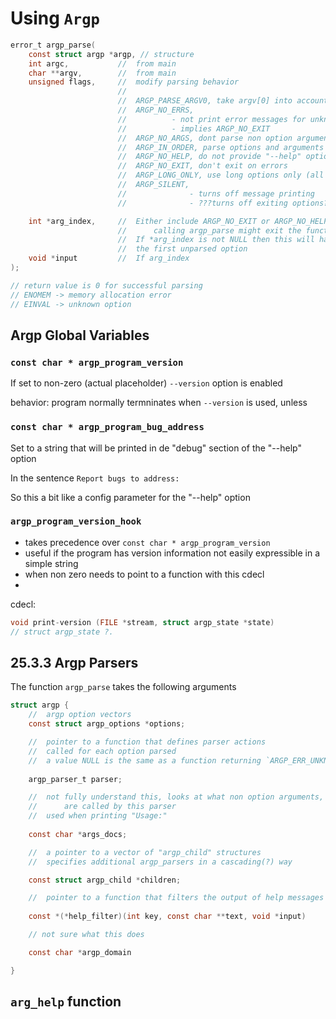 # Using `Argp`

```c
error_t argp_parse(
    const struct argp *argp, // structure
    int argc,           //  from main
    char **argv,        //  from main
    unsigned flags,     //  modify parsing behavior
                        //
                        //  ARGP_PARSE_ARGV0, take argv[0] into account
                        //  ARGP_NO_ERRS,
                        //          - not print error messages for unknown options
                        //          - implies ARGP_NO_EXIT
                        //  ARGP_NO_ARGS, dont parse non option arguments
                        //  ARGP_IN_ORDER, parse options and arguments in the same order as in the command line (normally they are re-arranged)
                        //  ARGP_NO_HELP, do not provide "--help" option
                        //  ARGP_NO_EXIT, don't exit on errors
                        //  ARGP_LONG_ONLY, use long options only (all start with "-" instead of "--")
                        //  ARGP_SILENT, 
                        //              - turns off message printing
                        //              - ???turns off exiting options???

    int *arg_index,     //  Either include ARGP_NO_EXIT or ARGP_NO_HELP, or
                        //      calling argp_parse might exit the function
                        //  If *arg_index is not NULL then this will have the value of
                        //  the first unparsed option
    void *input         //  If arg_index 
);

// return value is 0 for successful parsing
// ENOMEM -> memory allocation error
// EINVAL -> unknown option
```

## Argp Global Variables

### `const char * argp_program_version`

If set to non-zero (actual placeholder) `--version` option is enabled

behavior: program normally termninates when `--version` is used, unless

### `const char * argp_program_bug_address`

Set to a string that will be printed in de "debug" section of the "--help" option

In the sentence `Report bugs to address:`

So this a bit like a config parameter for the "--help" option

### `argp_program_version_hook`

- takes precedence over `const char * argp_program_version`
- useful if the program has version information not easily expressible in a simple string
- when non zero needs to point to a function with this cdecl
- 
cdecl:

```c
void print-version (FILE *stream, struct argp_state *state)
// struct argp_state ?.
```

## 25.3.3 Argp Parsers

The function `argp_parse` takes the following arguments

```c
struct argp {
    //  argp option vectors
    const struct argp_options *options;

    //  pointer to a function that defines parser actions
    //  called for each option parsed
    //  a value NULL is the same as a function returning `ARGP_ERR_UNKNOWN`
    
    argp_parser_t parser;

    //  not fully understand this, looks at what non option arguments,
    //      are called by this parser
    //  used when printing "Usage:"
    
    const char *args_docs;

    //  a pointer to a vector of "argp_child" structures
    //  specifies additional argp_parsers in a cascading(?) way

    const struct argp_child *children;

    //  pointer to a function that filters the output of help messages
    
    const *(*help_filter)(int key, const char **text, void *input)

    // not sure what this does

    const char *argp_domain

}
```

## `arg_help` function

```c

``` 

